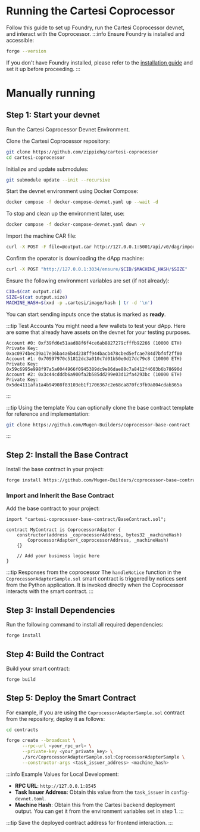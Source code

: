 # Running the Cartesi Coprocessor

Follow this guide to set up Foundry, run the Cartesi Coprocessor devnet, and interact with the Coprocessor.
:::info Ensure Foundry is installed and accessible:

```bash
forge --version
```

If you don't have Foundry installed, please refer to the [installation guide](../installation.md#install-foundry) and set it up before proceeding.
:::

# Manually running

## Step 1: Start your devnet

Run the Cartesi Coprocessor Devnet Environment.

Clone the Cartesi Coprocessor repository:

```bash
git clone https://github.com/zippiehq/cartesi-coprocessor
cd cartesi-coprocessor
```

Initialize and update submodules:

```bash
git submodule update --init --recursive
```

Start the devnet environment using Docker Compose:

```bash
docker compose -f docker-compose-devnet.yaml up --wait -d
```

To stop and clean up the environment later, use:

```bash
docker compose -f docker-compose-devnet.yaml down -v
```

Import the machine CAR file:

```bash
curl -X POST -F file=@output.car http://127.0.0.1:5001/api/v0/dag/import
```

Confirm the operator is downloading the dApp machine:

```bash
curl -X POST "http://127.0.0.1:3034/ensure/$CID/$MACHINE_HASH/$SIZE"
```

Ensure the following environment variables are set (if not already):

```bash
CID=$(cat output.cid)
SIZE=$(cat output.size)
MACHINE_HASH=$(xxd -p .cartesi/image/hash | tr -d '\n')
```

You can start sending inputs once the status is marked as **ready**.

:::tip Test Accounts
You might need a few wallets to test your dApp. Here are some that already have assets on the devnet for your testing purposes.

```
Account #0: 0xf39fd6e51aad88f6f4ce6ab8827279cfffb92266 (10000 ETH) Private Key: 0xac0974bec39a17e36ba4a6b4d238ff944bacb478cbed5efcae784d7bf4f2ff80
Account #1: 0x70997970c51812dc3a010c7d01b50e0d17dc79c8 (10000 ETH) Private Key: 0x59c6995e998f97a5a0044966f0945389dc9e86dae88c7a8412f4603b6b78690d
Account #2: 0x3c44cdddb6a900fa2b585dd299e03d12fa4293bc (10000 ETH) Private Key: 0x5de4111afa1a4b94908f83103eb1f1706367c2e68ca870fc3fb9a804cdab365a
```

:::

:::tip Using the template
You can optionally clone the base contract template for reference and implementation:

```bash
git clone https://github.com/Mugen-Builders/coprocessor-base-contract
```

:::

## Step 2: Install the Base Contract

Install the base contract in your project:

```bash
forge install https://github.com/Mugen-Builders/coprocessor-base-contract
```

### Import and Inherit the Base Contract

Add the base contract to your project:

```solidity
import "cartesi-coprocessor-base-contract/BaseContract.sol";

contract MyContract is CoprocessorAdapter {
    constructor(address _coprocessorAddress, bytes32 _machineHash)
        CoprocessorAdapter(_coprocessorAddress, _machineHash)
    {}

    // Add your business logic here
}
```

:::tip Responses from the coprocessor
The `handleNotice` function in the `CoprocessorAdapterSample.sol` smart contract is triggered by notices sent from the Python application. It is invoked directly when the Coprocessor interacts with the smart contract.
:::

## Step 3: Install Dependencies

Run the following command to install all required dependencies:

```bash
forge install
```

## Step 4: Build the Contract

Build your smart contract:

```bash
forge build
```

## Step 5: Deploy the Smart Contract

For example, if you are using the `CoprocessorAdapterSample.sol` contract from the repository, deploy it as follows:

```bash
cd contracts
```

```bash
forge create --broadcast \
      --rpc-url <your_rpc_url> \
      --private-key <your_private_key> \
      ./src/CoprocessorAdapterSample.sol:CoprocessorAdapterSample \
      --constructor-args <task_issuer_address> <machine_hash>
```

:::info Example Values for Local Development:

- **RPC URL**: `http://127.0.0.1:8545`
- **Task Issuer Address**: Obtain this value from the `task_issuer` in `config-devnet.toml`.
- **Machine Hash**: Obtain this from the Cartesi backend deployment output. You can get it from the environment variables set in step 1.
  :::

:::tip
Save the deployed contract address for frontend interaction.
:::
